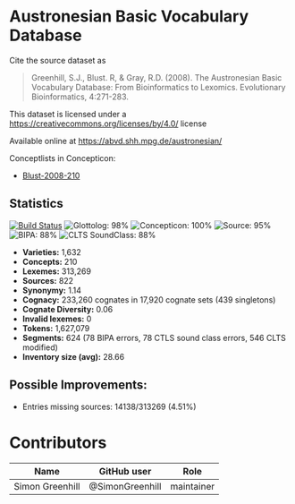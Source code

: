 # Austronesian Basic Vocabulary Database

Cite the source dataset as

> Greenhill, S.J., Blust. R, & Gray, R.D. (2008). The Austronesian Basic Vocabulary Database: From Bioinformatics to Lexomics. Evolutionary Bioinformatics, 4:271-283.

This dataset is licensed under a https://creativecommons.org/licenses/by/4.0/ license

Available online at https://abvd.shh.mpg.de/austronesian/


Conceptlists in Concepticon:
- [Blust-2008-210](https://concepticon.clld.org/contributions/Blust-2008-210)
## Statistics


[![Build Status](https://travis-ci.org/lexibank/abvd.svg?branch=master)](https://travis-ci.org/lexibank/abvd)
![Glottolog: 98%](https://img.shields.io/badge/Glottolog-98%25-green.svg "Glottolog: 98%")
![Concepticon: 100%](https://img.shields.io/badge/Concepticon-100%25-brightgreen.svg "Concepticon: 100%")
![Source: 95%](https://img.shields.io/badge/Source-95%25-green.svg "Source: 95%")
![BIPA: 88%](https://img.shields.io/badge/BIPA-88%25-yellowgreen.svg "BIPA: 88%")
![CLTS SoundClass: 88%](https://img.shields.io/badge/CLTS%20SoundClass-88%25-yellowgreen.svg "CLTS SoundClass: 88%")

- **Varieties:** 1,632
- **Concepts:** 210
- **Lexemes:** 313,269
- **Sources:** 822
- **Synonymy:** 1.14
- **Cognacy:** 233,260 cognates in 17,920 cognate sets (439 singletons)
- **Cognate Diversity:** 0.06
- **Invalid lexemes:** 0
- **Tokens:** 1,627,079
- **Segments:** 624 (78 BIPA errors, 78 CTLS sound class errors, 546 CLTS modified)
- **Inventory size (avg):** 28.66

## Possible Improvements:



- Entries missing sources: 14138/313269 (4.51%)

# Contributors

Name | GitHub user | Role
--- | --- | ---
Simon Greenhill | @SimonGreenhill | maintainer


